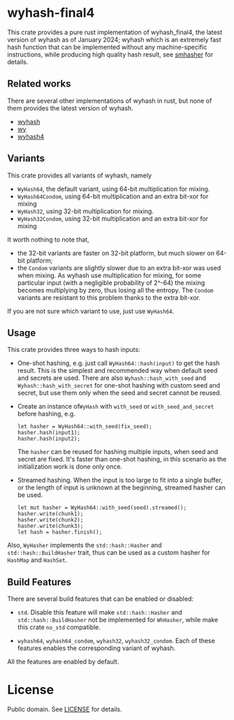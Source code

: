 wyhash-final4
=============

This crate provides a pure rust implementation of wyhash_final4, the latest
version of wyhash as of January 2024; wyhash which is an extremely fast hash 
function that can be implemented without any machine-specific instructions,
while producing high quality hash result, see [smhasher] for details.

Related works
-------------
There are several other implementations of wyhash in rust, but none of them
provides the latest version of wyhash. 
- [wyhash](https://github.com/eldruin/wyhash-rs)
- [wy](https://github.com/DoumanAsh/wyhash)
- [wyhash4](https://crates.io/crates/wyhash2) 

Variants
--------
This crate provides all variants of wyhash, namely

- `WyHash64`, the default variant, using 64-bit multiplication for mixing.
- `WyHash64Condom`, using 64-bit multiplication and an extra bit-xor for mixing
- `WyHash32`, using 32-bit multiplication for mixing.
- `WyHash32Condom`, using 32-bit multiplication and an extra bit-xor for mixing

It worth nothing to note that,
- the 32-bit variants are faster on 32-bit platform, but much slower on 64-bit platform;
- the `Condom` variants are slightly slower due to an extra bit-xor was used when mixing.
  As wyhash use multiplication for mixing, for some particular input (with a negligible 
  probability of 2^-64) the mixing becomes multiplying by zero, thus losing all the entropy.
  The `Condom` variants are resistant to this problem thanks to the extra bit-xor.
 
If you are not sure which variant to use, just use `WyHash64`.

Usage
-----
This crate provides three ways to hash inputs:

- One-shot hashing, e.g. just call `WyHash64::hash(input)` to get the hash result. This is
  the simplest and recommended way when default seed and secrets are used.
  There are also `Wyhash::hash_with_seed` and `Wyhash::hash_with_secret` for one-shot hashing
  with custom seed and secret, but use them only when the seed and secret cannot be reused.
- Create an instance of`WyHash` with `with_seed` or `with_seed_and_secret` before hashing, e.g.

  ```
  let hasher = WyHash64::with_seed(fix_seed);
  hasher.hash(input1);
  hasher.hash(input2);
  ```
  
  The `hasher` can be reused for hashing multiple inputs, when seed and secret are fixed. It's
  faster than one-shot hashing, in this scenario as the initialization work is done only once.
- Streamed hashing. When the input is too large to fit into a single buffer, or the length of 
  input is unknown at the beginning, streamed hasher can be used.
  
  ```
  let mut hasher = WyHash64::with_seed(seed).streamed();
  hasher.write(chunk1);
  hasher.write(chunk2);
  hasher.write(chunk3);
  let hash = hasher.finish();
  ```
  
Also, `WyHasher` implements the `std::hash::Hasher` and `std::hash::BuildHasher` trait, thus can be 
used as a custom hasher for `HashMap` and `HashSet`.

Build Features
-------------

There are several build features that can be enabled or disabled:

- `std`. Disable this feature will make `std::hash::Hasher` and `std::hash::BuildHasher` 
  not be implemented for `WhHasher`, while make this crate `no_std` compatible.

- `wyhash64`, `wyhash64_condom`, `wyhash32`, `wyhash32_condom`. Each of these features enables 
  the corresponding variant of wyhash.

All the features are enabled by default.

[smhasher]: https://github.com/rurban/smhasher

License
=======

Public domain. See [LICENSE](LICENSE) for details.